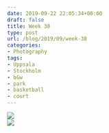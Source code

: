 ```yaml
---
date: 2019-09-22 22:05:34+00:00
draft: false
title: Week 38
type: post
url: /blog/2019/09/week-38
categories:
- Photography
tags:
- Uppsala
- Stockholm
- b&w
- park
- basketball
- court
---
```


![](/images/2019-09-22-Week-38/2019-09-22-Week-38-1.jpeg)  
![](/images/2019-09-22-Week-38/2019-09-22-Week-38-2.jpeg)
